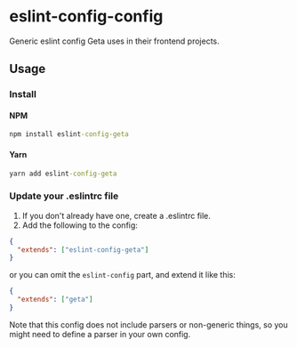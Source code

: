 # eslint-config-config

Generic eslint config Geta uses in their frontend projects.

## Usage

### Install

#### NPM

```cmd
npm install eslint-config-geta
```

#### Yarn

```cmd
yarn add eslint-config-geta
```

### Update your .eslintrc file

1. If you don't already have one, create a .eslintrc file.
2. Add the following to the config:
```json
{
  "extends": ["eslint-config-geta"]
}
```

or you can omit the `eslint-config` part, and extend it like this:
```json
{
  "extends": ["geta"]
}
```

Note that this config does not include parsers or non-generic things, so you might 
need to define a parser in your own config.